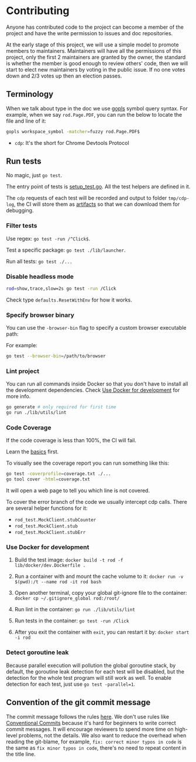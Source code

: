 # Contributing

Anyone has contributed code to the project can become a member of the project and have the write permission to issues and doc repositories.

At the early stage of this project, we will use a simple model to promote members to maintainers.
Maintainers will have all the permissions of this project, only the first 2 maintainers are granted by the owner, the standard is whether the member is good enough to review others' code, then we will start to elect
new maintainers by voting in the public issue. If no one votes down and 2/3 votes up then an election passes.

## Terminology

When we talk about type in the doc we use [gopls](https://github.com/golang/tools/tree/master/gopls) symbol query syntax. For example, when we say `rod.Page.PDF`, you can run the below to locate the file and line of it:

```bash
gopls workspace_symbol -matcher=fuzzy rod.Page.PDF$
```

- `cdp`: It's the short for Chrome Devtools Protocol

## Run tests

No magic, just `go test`.

The entry point of tests is [setup_test.go](../setup_test.go). All the test helpers are defined in it.

The `cdp` requests of each test will be recorded and output to folder `tmp/cdp-log`, the CI will store them as
[artifacts](https://docs.github.com/en/actions/guides/storing-workflow-data-as-artifacts) so that we can download
them for debugging.

### Filter tests

Use regex: `go test -run /^Click$`.

Test a specific package: `go test ./lib/launcher`.

Run all tests: `go test ./...`

### Disable headless mode

```bash
rod=show,trace,slow=2s go test -run /Click
```

Check type `defaults.ResetWithEnv` for how it works.

### Specify browser binary

You can use the `-browser-bin` flag to specify a custom browser executable path:

For example:

```bash
go test --browser-bin=/path/to/browser
```

### Lint project

You can run all commands inside Docker so that you don't have to install all the development dependencies.
Check [Use Docker for development](#Use-Docker-for-development) for more info.

```bash
go generate # only required for first time
go run ./lib/utils/lint
```

### Code Coverage

If the code coverage is less than 100%, the CI will fail.

Learn the [basics](https://blog.golang.org/cover) first.

To visually see the coverage report you can run something like this:

```bash
go test -coverprofile=coverage.txt ./...
go tool cover -html=coverage.txt
```

It will open a web page to tell you which line is not covered.

To cover the error branch of the code we usually intercept cdp calls.
There are several helper functions for it:

- `rod_test.MockClient.stubCounter`
- `rod_test.MockClient.stub`
- `rod_test.MockClient.stubErr`

### Use Docker for development

1. Build the test image: `docker build -t rod -f lib/docker/dev.Dockerfile .`

1. Run a container with and mount the cache volume to it: `docker run -v $(pwd):/t --name rod -it rod bash`

1. Open another terminal, copy your global git-ignore file to the container: `docker cp ~/.gitignore_global rod:/root/`

1. Run lint in the container: `go run ./lib/utils/lint`

1. Run tests in the container: `go test -run /Click`

1. After you exit the container with `exit`, you can restart it by: `docker start -i rod`

### Detect goroutine leak

Because parallel execution will pollution the global goroutine stack, by default, the goroutine leak detection for each test will be disabled, but the detection for the whole test program will still work as well. To enable detection for each test, just use `go test -parallel=1`.

## Convention of the git commit message

The commit message follows the rules [here](https://github.com/torvalds/subsurface-for-dirk/blame/a48494d2fbed58c751e9b7e8fbff88582f9b2d02/README#L88). We don't use rules like [Conventional Commits](https://www.conventionalcommits.org/) because it's hard for beginners to write correct commit messages. It will encourage reviewers to spend more time on high-level problems, not the details. We also want to reduce the overhead when reading the git-blame, for example, `fix: correct minor typos in code` is the same as `fix minor typos in code`, there's no need to repeat content in the title line.
